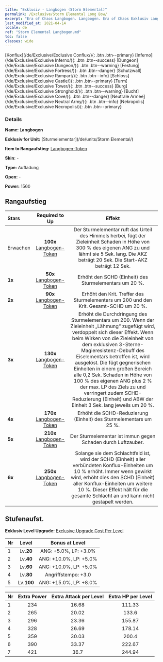 ```yaml
---
title: "Exklusiv - Langbogen (Storm Elemental)"
permalink: /Exclusive/Storm Elemental Long Bow/
excerpt: "Era of Chaos Langbogen. Langbogen. Era of Chaos Exklusiv Langbogen. Sturmelementar Exklusiv."
last_modified_at: 2021-04-14
locale: de
ref: "Storm Elemental Langbogen.md"
toc: false
classes: wide
---
```

 [Konflux](/de/Exclusive/Exclusive Conflux/){: .btn .btn--primary} [Inferno](/de/Exclusive/Exclusive Inferno/){: .btn .btn--success} [Dungeon](/de/Exclusive/Exclusive Dungeon/){: .btn .btn--warning} [Festung](/de/Exclusive/Exclusive Fortress/){: .btn .btn--danger} [Schutzwall](/de/Exclusive/Exclusive Rampart/){: .btn .btn--info} [Schloss](/de/Exclusive/Exclusive Castle/){: .btn .btn--primary} [Turm](/de/Exclusive/Exclusive Tower/){: .btn .btn--success} [Burg](/de/Exclusive/Exclusive Stronghold/){: .btn .btn--warning} [Bucht](/de/Exclusive/Exclusive Cove/){: .btn .btn--danger} [Neutrale Armee](/de/Exclusive/Exclusive Neutral Army/){: .btn .btn--info} [Nekropolis](/de/Exclusive/Exclusive Necropolis/){: .btn .btn--primary} 

### Details
 **Name: Langbogen** 

 **Exklusiv for Unit:** [Sturmelementar](/de/units/Storm Elemental/) 

 **Item to Rangaufstieg:** [Langbogen-Token](/de/Items/con_914/)

 **Skin:** -

 **Type:** Aufladung

 **Open:** -

 **Power:** 1560

## Rangaufstieg

  |     Stars    |  Required to Up | Effekt |
  |:-------------|:---------------:|:---------------:|
  |  Erwachen  | **100x** [Langbogen-Token](/de/Items/con_914/) | <Naturgewalt> Der Sturmelementar ruft das Urteil des Himmels herbei, fügt der Zieleinheit Schaden in Höhe von 300 % des eigenen ANG zu und lähmt sie 5 Sek. lang. Die AKZ beträgt 20 Sek. Die Start-AKZ beträgt 12 Sek. |
  | **1x** <i class="fas fa-star"/> | **50x** [Langbogen-Token](/de/Items/con_914/) | Erhöht den SCHD (Einheit) des Sturmelementars um 20 %. |
  | **2x** <i class="fas fa-star"/> | **90x** [Langbogen-Token](/de/Items/con_914/) | Erhöht den Krit. Treffer des Sturmelementars um 200 und den Krit. Gesamt-SCHD um 20 %. |
  | **3x** <i class="fas fa-star"/> | **130x** [Langbogen-Token](/de/Items/con_914/) | Erhöht die Durchdringung des Sturmelementars um 200. Wenn der Zieleinheit „Lähmung“ zugefügt wird, verdoppelt sich dieser Effekt. Wenn beim Wirken von <Naturgewalt> die Zieleinheit von dem exklusiven 3-Sterne-Magieresistenz-Debuff des Eiselementars betroffen ist, wird <Elementarwut> ausgelöst. Die <Elementarwut> fügt gegnerischen Einheiten in einem großen Bereich alle 0,2 Sek. Schaden in Höhe von 100 % des eigenen ANG plus 2 % der max. LP des Ziels zu und verringert zudem SCHD-Reduzierung (Einheit) und ABW der Einheit 3 Sek. lang jeweils um 20 %. |
  | **4x** <i class="fas fa-star"/> | **170x** [Langbogen-Token](/de/Items/con_914/) | Erhöht die SCHD-Reduzierung (Einheit) des Sturmelementars um 25 %. |
  | **5x** <i class="fas fa-star"/> | **210x** [Langbogen-Token](/de/Items/con_914/) | Der Sturmelementar ist immun gegen Schaden durch Luftzauber. |
  | **6x** <i class="fas fa-star"/> | **250x** [Langbogen-Token](/de/Items/con_914/) | <Elementar-Resonanz> Solange sie dem Schlachtfeld ist, wird der SCHD (Einheit) aller verbündeten Konflux-Einheiten um 10 % erhöht. Immer wenn <Naturgewalt> gewirkt wird, erhöht dies den SCHD (Einheit) aller Konflux-Einheiten um weitere 10 %. Dieser Effekt hält für die gesamte Schlacht an und kann nicht gestapelt werden. |


## Stufenaufst.
 **Exklusiv Level Upgrade:** [Exclusive Upgrade Cost Per Level](/Exclusive/ExclusiveUpgradeCostPerLevel/)

  |  Nr  |   Level  | Bonus at Level |
  |:-----|:--------:|:--------------:|
  | 1 | Lv.**20** | ANG: +5.0%, LP: +3.0% |
  | 2 | Lv.**40** | ANG: +10.0%, LP: +5.0% |
  | 3 | Lv.**60** | ANG: +10.0%, LP: +5.0% |
  | 4 | Lv.**80** | Angriffstempo: +3.0 |
  | 5 | Lv.**100** | ANG: +15.0%, LP: +8.0% |


  |  Nr  |  Extra Power | Extra Attack per Level | Extra HP per Level |
  |:-----|:--------:|:--------:|:--------:|
  | 1 | 234 | 16.68 | 111.33 |
  | 2 | 265 | 20.02 | 133.6 |
  | 3 | 296 | 23.36 | 155.87 |
  | 4 | 328 | 26.69 | 178.14 |
  | 5 | 359 | 30.03 | 200.4 |
  | 6 | 390 | 33.37 | 222.67 |
  | 7 | 421 | 36.7 | 244.94 |


